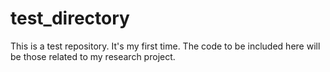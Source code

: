 test_directory
==============

This is a test repository. It's my first time.
The code to be included here will be those related to my research project.
